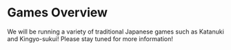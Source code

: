 
# Games Overview
We will be running a variety of traditional Japanese games such as Katanuki and Kingyo-sukui! Please stay tuned for more information!
